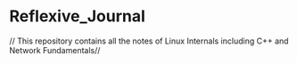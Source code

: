 # Reflexive_Journal
// This repository contains all the notes of Linux Internals including C++ and Network Fundamentals//
